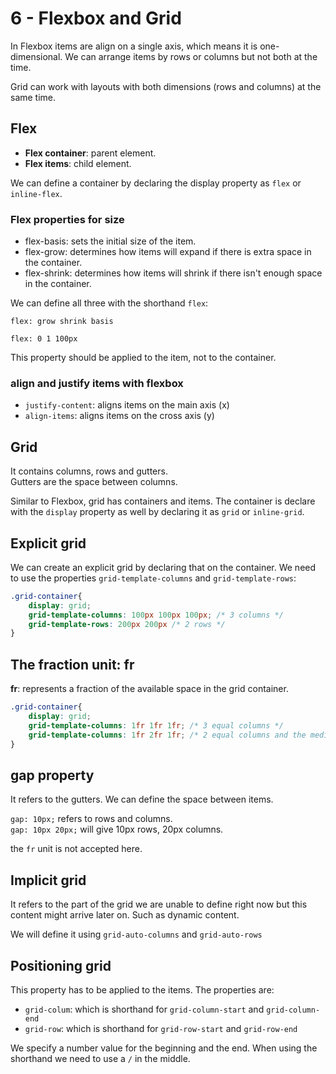 # 6 - Flexbox and Grid

In Flexbox items are align on a single axis, which means it is one-dimensional. We can arrange items by rows or columns but not both at the time.   

Grid can work with layouts with both dimensions (rows and columns) at the same time.

## Flex

- **Flex container**: parent element.
- **Flex items**: child element.

We can define a container by declaring the display property as `flex` or `inline-flex`. 

### Flex properties for size

- flex-basis: sets the initial size of the item.
- flex-grow: determines how items will expand if there is extra space in the container.
- flex-shrink: determines how items will shrink if there isn't enough space in the container.

We can define all three with the shorthand `flex`:

`flex: grow shrink basis`

`flex: 0 1 100px`

This property should be applied to the item, not to the container.

### align and justify items with flexbox

- `justify-content`: aligns items on the main axis (x)
- `align-items`: aligns items on the cross axis (y)

## Grid

It contains columns, rows and gutters.   
Gutters are the space between columns.

Similar to Flexbox, grid has containers and items. The container is declare with the `display` property as well by declaring it as `grid` or `inline-grid`.

## Explicit grid

We can create an explicit grid by declaring that on the container. We need to use the properties `grid-template-columns` and `grid-template-rows`:

```CSS
.grid-container{
    display: grid;
    grid-template-columns: 100px 100px 100px; /* 3 columns */
    grid-template-rows: 200px 200px /* 2 rows */
}
```

## The fraction unit: **fr**

**fr**: represents a fraction of the available space in the grid container.

```CSS
.grid-container{
    display: grid;
    grid-template-columns: 1fr 1fr 1fr; /* 3 equal columns */
    grid-template-columns: 1fr 2fr 1fr; /* 2 equal columns and the medium one will take twice the space of the other 2*/
}
```

## gap property

It refers to the gutters. We can define the space between items.

`gap: 10px;` refers to rows and columns.    
`gap: 10px 20px;` will give 10px rows, 20px columns.

the `fr` unit is not accepted here.

## Implicit grid

It refers to the part of the grid we are unable to define right now but this content might arrive later on. Such as dynamic content.

We will define it using `grid-auto-columns` and `grid-auto-rows`

## Positioning grid

This property has to be applied to the items. The properties are:

- `grid-colum`: which is shorthand for `grid-column-start` and `grid-column-end`
- `grid-row`: which is shorthand for `grid-row-start` and `grid-row-end`

We specify a number value for the beginning and the end. When using the shorthand we need to use a `/` in the middle.
